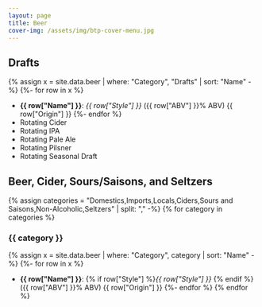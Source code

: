 ```yaml
---
layout: page
title: Beer
cover-img: /assets/img/btp-cover-menu.jpg
---
```


## Drafts

{% assign x = site.data.beer | where: "Category", "Drafts" | sort: "Name" -%}
{%- for row in x %}
* **{{ row["Name"] }}**: *{{ row["Style"] }}* ({{ row["ABV"] }}% ABV) {{ row["Origin"] }}
{%- endfor %}
* Rotating Cider
* Rotating IPA
* Rotating Pale Ale
* Rotating Pilsner
* Rotating Seasonal Draft

## Beer, Cider, Sours/Saisons, and Seltzers

{% assign categories = "Domestics,Imports,Locals,Ciders,Sours and Saisons,Non-Alcoholic,Seltzers" | split: "," -%}
{% for category in categories %}
### {{ category }}

{% assign x = site.data.beer | where: "Category", category | sort: "Name" -%}
{%- for row in x %}
* **{{ row["Name"] }}**: {% if row["Style"] %}*{{ row["Style"] }}* {% endif %}({{ row["ABV"] }}% ABV) {{ row["Origin"] }}
{%- endfor %}
{% endfor %}
